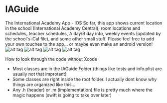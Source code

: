 # IAGuide
The International Academy App - iOS
So far, this app shows current location in the school (International Academy Central), 
room locations and schedules, teacher schedules, A day/B day info, weekly events (updated by the school's iCal file),
and some other small stuff. Please feel free to add your own touches to the app... or maybe even make an android version!
![alt tag](http://a5.mzstatic.com/us/r30/Purple5/v4/4a/0b/ae/4a0baefd-2475-2834-8b3d-ad07139cedfb/screen568x568.jpeg)
![alt tag](http://a4.mzstatic.com/us/r30/Purple7/v4/c5/77/f2/c577f2ed-1ae3-f003-e0f6-b2e06f2ecac8/screen568x568.jpeg)
![alt tag](http://a3.mzstatic.com/us/r30/Purple7/v4/af/83/2b/af832b22-9413-b461-8b4e-bfcad3b074a7/screen568x568.jpeg)
![alt tag](http://a4.mzstatic.com/us/r30/Purple5/v4/2f/8e/c1/2f8ec183-76ba-248a-e0c6-6a62898c5b4c/screen568x568.jpeg)

How to look through the code without Xcode
- Most classes are in the IAGuide Folder (things like tests and info.plist are usually not that improtant)
- Some classes are right inside the root folder. I actually dont know why things are organized like this...
- Any .h (header) or .m (implementation) file is pretty much where the magic happens (swift is going to take over later)